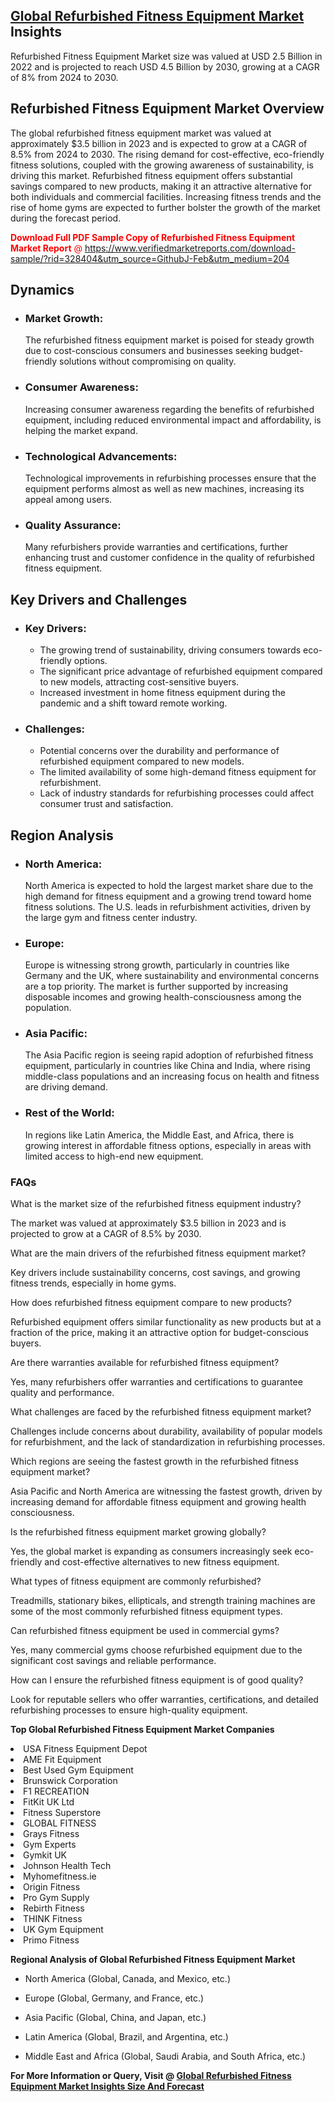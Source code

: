 <h2><a href="https://www.verifiedmarketreports.com/download-sample/?rid=328404&amp;utm_source=GithubJ&amp;utm_medium=204" target="_blank">Global Refurbished Fitness Equipment Market</a> Insights</h2><p>Refurbished Fitness Equipment Market size was valued at USD 2.5 Billion in 2022 and is projected to reach USD 4.5 Billion by 2030, growing at a CAGR of 8% from 2024 to 2030.</p><p> <h2>Refurbished Fitness Equipment Market Overview</h2> <p>The global refurbished fitness equipment market was valued at approximately $3.5 billion in 2023 and is expected to grow at a CAGR of 8.5% from 2024 to 2030. The rising demand for cost-effective, eco-friendly fitness solutions, coupled with the growing awareness of sustainability, is driving this market. Refurbished fitness equipment offers substantial savings compared to new products, making it an attractive alternative for both individuals and commercial facilities. Increasing fitness trends and the rise of home gyms are expected to further bolster the growth of the market during the forecast period.</p> <p><p><span class=""><span style="color: #ff0000;"><strong>Download Full PDF Sample Copy of Refurbished Fitness Equipment Market Report</strong> @ </span><a href="https://www.verifiedmarketreports.com/download-sample/?rid=328404&amp;utm_source=GithubJ-Feb&amp;utm_medium=204" target="_blank">https://www.verifiedmarketreports.com/download-sample/?rid=328404&amp;utm_source=GithubJ-Feb&amp;utm_medium=204</a></span></p></p> <h2>Dynamics</h2> <ul> <li><h3>Market Growth: </h3>The refurbished fitness equipment market is poised for steady growth due to cost-conscious consumers and businesses seeking budget-friendly solutions without compromising on quality.</li> <li><h3>Consumer Awareness: </h3>Increasing consumer awareness regarding the benefits of refurbished equipment, including reduced environmental impact and affordability, is helping the market expand.</li> <li><h3>Technological Advancements: </h3>Technological improvements in refurbishing processes ensure that the equipment performs almost as well as new machines, increasing its appeal among users.</li> <li><h3>Quality Assurance: </h3>Many refurbishers provide warranties and certifications, further enhancing trust and customer confidence in the quality of refurbished fitness equipment.</li> </ul> <h2>Key Drivers and Challenges</h2> <ul> <li><h3>Key Drivers: </h3> <ul> <li>The growing trend of sustainability, driving consumers towards eco-friendly options.</li> <li>The significant price advantage of refurbished equipment compared to new models, attracting cost-sensitive buyers.</li> <li>Increased investment in home fitness equipment during the pandemic and a shift toward remote working.</li> </ul> </li> <li><h3>Challenges: </h3> <ul> <li>Potential concerns over the durability and performance of refurbished equipment compared to new models.</li> <li>The limited availability of some high-demand fitness equipment for refurbishment.</li> <li>Lack of industry standards for refurbishing processes could affect consumer trust and satisfaction.</li> </ul> </li> </ul> <h2>Region Analysis</h2> <ul> <li><h3>North America: </h3>North America is expected to hold the largest market share due to the high demand for fitness equipment and a growing trend toward home fitness solutions. The U.S. leads in refurbishment activities, driven by the large gym and fitness center industry.</li> <li><h3>Europe: </h3>Europe is witnessing strong growth, particularly in countries like Germany and the UK, where sustainability and environmental concerns are a top priority. The market is further supported by increasing disposable incomes and growing health-consciousness among the population.</li> <li><h3>Asia Pacific: </h3>The Asia Pacific region is seeing rapid adoption of refurbished fitness equipment, particularly in countries like China and India, where rising middle-class populations and an increasing focus on health and fitness are driving demand.</li> <li><h3>Rest of the World: </h3>In regions like Latin America, the Middle East, and Africa, there is growing interest in affordable fitness options, especially in areas with limited access to high-end new equipment.</li> </ul> <h3>FAQs</h3> <p>What is the market size of the refurbished fitness equipment industry?</p> <p>The market was valued at approximately $3.5 billion in 2023 and is projected to grow at a CAGR of 8.5% by 2030.</p> <p>What are the main drivers of the refurbished fitness equipment market?</p> <p>Key drivers include sustainability concerns, cost savings, and growing fitness trends, especially in home gyms.</p> <p>How does refurbished fitness equipment compare to new products?</p> <p>Refurbished equipment offers similar functionality as new products but at a fraction of the price, making it an attractive option for budget-conscious buyers.</p> <p>Are there warranties available for refurbished fitness equipment?</p> <p>Yes, many refurbishers offer warranties and certifications to guarantee quality and performance.</p> <p>What challenges are faced by the refurbished fitness equipment market?</p> <p>Challenges include concerns about durability, availability of popular models for refurbishment, and the lack of standardization in refurbishing processes.</p> <p>Which regions are seeing the fastest growth in the refurbished fitness equipment market?</p> <p>Asia Pacific and North America are witnessing the fastest growth, driven by increasing demand for affordable fitness equipment and growing health consciousness.</p> <p>Is the refurbished fitness equipment market growing globally?</p> <p>Yes, the global market is expanding as consumers increasingly seek eco-friendly and cost-effective alternatives to new fitness equipment.</p> <p>What types of fitness equipment are commonly refurbished?</p> <p>Treadmills, stationary bikes, ellipticals, and strength training machines are some of the most commonly refurbished fitness equipment types.</p> <p>Can refurbished fitness equipment be used in commercial gyms?</p> <p>Yes, many commercial gyms choose refurbished equipment due to the significant cost savings and reliable performance.</p> <p>How can I ensure the refurbished fitness equipment is of good quality?</p> <p>Look for reputable sellers who offer warranties, certifications, and detailed refurbishing processes to ensure high-quality equipment.</p> </p><p><strong>Top Global Refurbished Fitness Equipment Market Companies</strong></p><div data-test-id=""><p><li>USA Fitness Equipment Depot</li><li> AME Fit Equipment</li><li> Best Used Gym Equipment</li><li> Brunswick Corporation</li><li> F1 RECREATION</li><li> FitKit UK Ltd</li><li> Fitness Superstore</li><li> GLOBAL FITNESS</li><li> Grays Fitness</li><li> Gym Experts</li><li> Gymkit UK</li><li> Johnson Health Tech</li><li> Myhomefitness.ie</li><li> Origin Fitness</li><li> Pro Gym Supply</li><li> Rebirth Fitness</li><li> THINK Fitness</li><li> UK Gym Equipment</li><li> Primo Fitness</li></p><div><strong>Regional Analysis of&nbsp;Global Refurbished Fitness Equipment Market</strong></div><ul><li dir="ltr"><p dir="ltr">North America&nbsp;(Global, Canada, and Mexico, etc.)</p></li><li dir="ltr"><p dir="ltr">Europe (Global, Germany, and France, etc.)</p></li><li dir="ltr"><p dir="ltr">Asia Pacific&nbsp;(Global, China, and Japan, etc.)</p></li><li dir="ltr"><p dir="ltr">Latin America&nbsp;(Global, Brazil, and Argentina, etc.)</p></li><li dir="ltr">Middle East and Africa&nbsp;(Global, Saudi Arabia, and South Africa, etc.)</li></ul><p><strong>For More Information or Query, Visit @&nbsp;</strong><strong><a href="https://www.verifiedmarketreports.com/product/refurbished-fitness-equipment-market/?utm_source=GithubJ&amp;utm_medium=204" target="_blank">Global Refurbished Fitness Equipment Market Insights Size And Forecast</a></strong></p></div>
